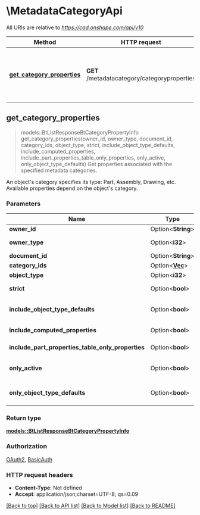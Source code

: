 # \MetadataCategoryApi

All URIs are relative to *https://cad.onshape.com/api/v10*

Method | HTTP request | Description
------------- | ------------- | -------------
[**get_category_properties**](MetadataCategoryApi.md#get_category_properties) | **GET** /metadatacategory/categoryproperties | Get properties associated with the specified metadata categories.



## get_category_properties

> models::BtListResponseBtCategoryPropertyInfo get_category_properties(owner_id, owner_type, document_id, category_ids, object_type, strict, include_object_type_defaults, include_computed_properties, include_part_properties_table_only_properties, only_active, only_object_type_defaults)
Get properties associated with the specified metadata categories.

An object's category specifies its type: Part, Assembly, Drawing, etc. Available properties depend on the object's category.

### Parameters


Name | Type | Description  | Required | Notes
------------- | ------------- | ------------- | ------------- | -------------
**owner_id** | Option<**String**> |  |  |
**owner_type** | Option<**i32**> |  |  |[default to 1]
**document_id** | Option<**String**> |  |  |
**category_ids** | Option<[**Vec<String>**](String.md)> |  |  |
**object_type** | Option<**i32**> |  |  |
**strict** | Option<**bool**> |  |  |[default to true]
**include_object_type_defaults** | Option<**bool**> |  |  |[default to false]
**include_computed_properties** | Option<**bool**> |  |  |[default to true]
**include_part_properties_table_only_properties** | Option<**bool**> |  |  |[default to true]
**only_active** | Option<**bool**> |  |  |[default to false]
**only_object_type_defaults** | Option<**bool**> |  |  |[default to false]

### Return type

[**models::BtListResponseBtCategoryPropertyInfo**](BTListResponseBTCategoryPropertyInfo.md)

### Authorization

[OAuth2](../README.md#OAuth2), [BasicAuth](../README.md#BasicAuth)

### HTTP request headers

- **Content-Type**: Not defined
- **Accept**: application/json;charset=UTF-8; qs=0.09

[[Back to top]](#) [[Back to API list]](../README.md#documentation-for-api-endpoints) [[Back to Model list]](../README.md#documentation-for-models) [[Back to README]](../README.md)

